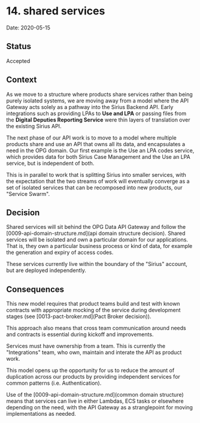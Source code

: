 # 14. shared services

Date: 2020-05-15

## Status

Accepted

## Context

As we move to a structure where products share services rather than being purely isolated systems, we are moving away from a model where the API Gateway acts solely as a pathway into the Sirius Backend API. Early integrations such as providing LPAs to __Use and LPA__ or passing files from the __Digital Deputies Reporting Service__ were thin layers of translation over the existing Sirius API.

The next phase of our API work is to move to a model where multiple products share and use an API that owns all its data, and encapsulates a need in the OPG domain. Our first example is the Use an LPA codes service, which provides data for both Sirius Case Management and the Use an LPA service, but is independent of both.

This is in parallel to work that is splitting Sirius into smaller services, with the expectation that the two streams of work will eventually converge as a set of isolated services that can be recomposed into new products, our "Service Swarm".

## Decision

Shared services will sit behind the OPG Data API Gateway and follow the [0009-api-domain-structure.md](api domain structure decision). Shared services will be isolated and own a particular domain for our applications. That is, they own a particular business process or kind of data, for example the generation and expiry of access codes.

These services currently live within the boundary of the "Sirius" account, but are deployed independently.

## Consequences

This new model requires that product teams build and test with known contracts with appropriate mocking of the service during development stages (see [0013-pact-broker.md](Pact Broker decision)).

This approach also means that cross team communication around needs and contracts is essential during kickoff and improvements.

Services must have ownership from a team. This is currently the "Integrations" team, who own, maintain and interate the API as product work.

This model opens up the opportunity for us to reduce the amount of duplication across our products by providing independent services for common patterns (i.e. Authentication).

Use of the [0009-api-domain-structure.md](common domain structure) means that services can live in either Lambdas, ECS tasks or elsewhere depending on the need, with the API Gateway as a stranglepoint for moving
 implementations as needed.

